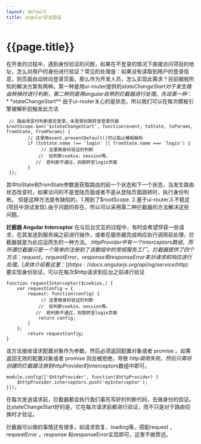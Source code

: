 ```yaml
---
layout: default
title: angular安全验证
---
```

# {{page.title}}

在开发的过程中，遇到身份验证的问题，如果在不登录的情况下直接访问项目的地址，怎么对用户的身份进行验证？常见的处理是：如果没有读取到用户的登录信息，则页面自动转向登录页面，那么作为开发人员，怎么实现此需求？目前据我所知的解决方案有两种。第一种是用ui-router提供的$stateChangeStart对于发生路由转换时进行判断，第二种则是用angular自带的拦截器进行处理。
先说第一种：**$stateChangeStart**
由于ui-router关心的是状态，所以我们可以在每次模板引擎被解析前触发此方法

```
 // 路由改变时判断是否登录，未登录则跳转至登录页面
$rootScope.$on('$stateChangeStart', function(event, toState, toParams, fromState, fromParams) {
        // 这里用event.preventDefault()可以阻止模板解析
        if (toState.name !== 'login' || fromState.name === 'login') {
             // 这里做身份验证的判断
            //  如判断cookie，session等。
           //  若判断不通过，则跳转至login页面
        }
 });
```

其中toState和fromState参数是获取路由的前一个状态和下一个状态，当发生路由状态改变时，如果访问的不是登陆页面或者不是从登陆页面跳转时，执行身份判断。
但是这种方法是有缺陷的，1.用到了$rootScope. 2.基于ui-router.3.不稳定(项目中测试发现).由于问题的存在，所以可以采用第二种拦截器的方法解决这些问题。

**拦截器 Angular Interceptor**
 在与后台交互的过程中，有时会希望俘获一些请求，在其发送到服务端之前进行操作，或者在服务器完成响应执行调用前处理，拦截器就是为此应运而生的一种方法。
$httpProvider 中有一个 interceptors 数组，而所谓拦截器只是一个简单的注册到了该数组中的常规服务工厂。拦截器提供了四个方法：request ， requestError ，response 和responseError 来对请求和响应进行处理。[具体介绍看这里：](https://docs.angularjs.org/api/ng/service/$http)
要实现身份验证，可以在每次$http请求到后台之前进行验证

```
function requestInterceptor($cookies,) {
    var requestConfig = {
        request: function(config) {
             // 这里做身份验证的判断
            //  如判断cookie，session等。
           //  若判断不通过，则跳转至login页面
            return config;
        }
    };
        return requestConfig;
}
```

该方法接收请求配置对象作为参数，然后必须返回配置对象或者 promise 。如果返回无效的配置对象或者 promise 则会被拒绝，导致 $http 调用失败。然后只需将创建的拦截器注册到$httpProvider的interceptors数组中即可。

```
module.config(['$httpProvider', function($httpProvider) {
    $httpProvider.interceptors.push('myInterceptor');
}]);
```

在每次发送请求前，拦截器都会执行我们事先写好的判断代码，去做身份的验证。比stateChangeStart好的是，它在每次请求前都进行验证，而不只是对于路由切换时才验证。

拦截器可以做的事情还有很多，如请求恢复、loading等，搭配request ， requestError ，response 和responseError实现即可，这里不做赘述。
